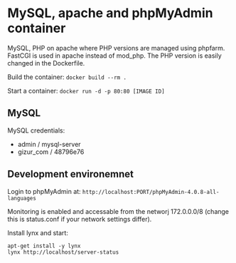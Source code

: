 MySQL, apache and phpMyAdmin container
====================================

MySQL, PHP on apache where PHP versions are managed using phpfarm.
FastCGI is used in apache instead of mod_php. The PHP version is
easily changed in the Dockerfile.


Build the container: `docker build --rm .`

Start a container: `docker run -d -p 80:80 [IMAGE ID]`


MySQL
-----

MySQL credentials:

 * admin / mysql-server
 * gizur_com / 48796e76


Development environemnet
-----------------------

Login to phpMyAdmin at: `http://localhost:PORT/phpMyAdmin-4.0.8-all-languages`

Monitoring is enabled and accessable from the networj 172.0.0.0/8 (change this is status.conf if your network 
settings differ).

Install lynx and start:

```
apt-get install -y lynx
lynx http://localhost/server-status
```








